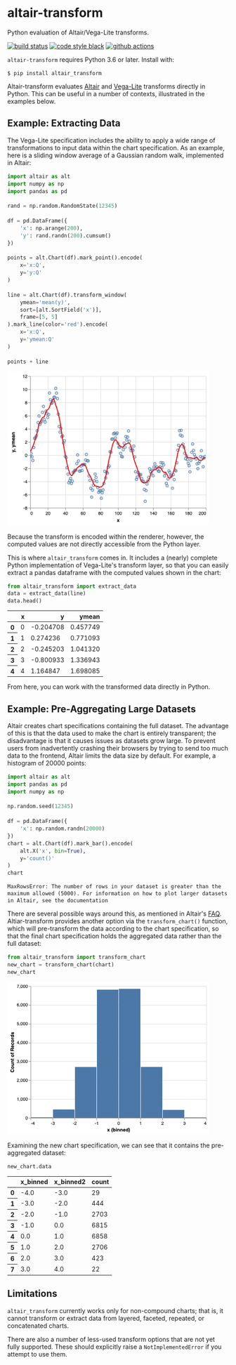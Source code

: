 # altair-transform

Python evaluation of Altair/Vega-Lite transforms.

[![build status](http://img.shields.io/travis/altair-viz/altair-transform/master.svg)](https://travis-ci.org/altair-viz/altair-transform)
[![code style black](https://img.shields.io/badge/code%20style-black-000000.svg)](https://github.com/psf/black)
[![github actions](https://github.com/altair-viz/altair-transform/workflows/build/badge.svg)](https://github.com/altair-viz/altair-transform/actions?query=workflow%3Abuild)

``altair-transform`` requires Python 3.6 or later. Install with:

    $ pip install altair_transform

Altair-transform evaluates [Altair](http://altair-viz.github.io) and [Vega-Lite](http://vega.github.io/vega-lite)
transforms directly in Python. This can be useful in a number of contexts, illustrated in the examples below.

## Example: Extracting Data

The Vega-Lite specification includes the ability to apply a
wide range of transformations to input data within the chart
specification. As an example, here is a sliding window average
of a Gaussian random walk, implemented in Altair:

```python
import altair as alt
import numpy as np
import pandas as pd

rand = np.random.RandomState(12345)

df = pd.DataFrame({
    'x': np.arange(200),
    'y': rand.randn(200).cumsum()
})

points = alt.Chart(df).mark_point().encode(
    x='x:Q',
    y='y:Q'
)

line = alt.Chart(df).transform_window(
    ymean='mean(y)',
    sort=[alt.SortField('x')],
    frame=[5, 5]
).mark_line(color='red').encode(
    x='x:Q',
    y='ymean:Q'
)

points + line
```
![Altair Visualization](https://raw.githubusercontent.com/altair-viz/altair-transform/master/images/random_walk.png)

Because the transform is encoded within the renderer, however, the
computed values are not directly accessible from the Python layer.

This is where ``altair_transform`` comes in. It includes a (nearly)
complete Python implementation of Vega-Lite's transform layer, so
that you can easily extract a pandas dataframe with the computed
values shown in the chart:

```python
from altair_transform import extract_data
data = extract_data(line)
data.head()
```
<table border="0" class="dataframe">
  <thead>
    <tr style="text-align: right;">
      <th></th>
      <th>x</th>
      <th>y</th>
      <th>ymean</th>
    </tr>
  </thead>
  <tbody>
    <tr>
      <th>0</th>
      <td>0</td>
      <td>-0.204708</td>
      <td>0.457749</td>
    </tr>
    <tr>
      <th>1</th>
      <td>1</td>
      <td>0.274236</td>
      <td>0.771093</td>
    </tr>
    <tr>
      <th>2</th>
      <td>2</td>
      <td>-0.245203</td>
      <td>1.041320</td>
    </tr>
    <tr>
      <th>3</th>
      <td>3</td>
      <td>-0.800933</td>
      <td>1.336943</td>
    </tr>
    <tr>
      <th>4</th>
      <td>4</td>
      <td>1.164847</td>
      <td>1.698085</td>
    </tr>
  </tbody>
</table>

From here, you can work with the transformed data directly
in Python.

## Example: Pre-Aggregating Large Datasets

Altair creates chart specifications containing the full dataset.
The advantage of this is that the data used to make the chart is entirely transparent; the disadvantage is that it causes issues as datasets grow large.
To prevent users from inadvertently crashing their browsers by trying to send too much data to the frontend, Altair limits the data size by default.
For example, a histogram of 20000 points:

```python
import altair as alt
import pandas as pd
import numpy as np

np.random.seed(12345)

df = pd.DataFrame({
    'x': np.random.randn(20000)
})
chart = alt.Chart(df).mark_bar().encode(
    alt.X('x', bin=True),
    y='count()'
)
chart
```
```pyerr
MaxRowsError: The number of rows in your dataset is greater than the maximum allowed (5000). For information on how to plot larger datasets in Altair, see the documentation
```
There are several possible ways around this, as mentioned in Altair's [FAQ](https://altair-viz.github.io/user_guide/faq.html#maxrowserror-how-can-i-plot-large-datasets).
Altiar-transform provides another option via the ``transform_chart()`` function, which will pre-transform the data according to the chart specification, so that the final chart specification holds the aggregated data rather than the full dataset:
```python
from altair_transform import transform_chart
new_chart = transform_chart(chart)
new_chart
```
![Altair Visualization](https://raw.githubusercontent.com/altair-viz/altair-transform/master/images/histogram.png)

Examining the new chart specification, we can see that it contains the pre-aggregated dataset:
```python
new_chart.data
```
<table border="0" class="dataframe">
  <thead>
    <tr style="text-align: right;">
      <th></th>
      <th>x_binned</th>
      <th>x_binned2</th>
      <th>count</th>
    </tr>
  </thead>
  <tbody>
    <tr>
      <th>0</th>
      <td>-4.0</td>
      <td>-3.0</td>
      <td>29</td>
    </tr>
    <tr>
      <th>1</th>
      <td>-3.0</td>
      <td>-2.0</td>
      <td>444</td>
    </tr>
    <tr>
      <th>2</th>
      <td>-2.0</td>
      <td>-1.0</td>
      <td>2703</td>
    </tr>
    <tr>
      <th>3</th>
      <td>-1.0</td>
      <td>0.0</td>
      <td>6815</td>
    </tr>
    <tr>
      <th>4</th>
      <td>0.0</td>
      <td>1.0</td>
      <td>6858</td>
    </tr>
    <tr>
      <th>5</th>
      <td>1.0</td>
      <td>2.0</td>
      <td>2706</td>
    </tr>
    <tr>
      <th>6</th>
      <td>2.0</td>
      <td>3.0</td>
      <td>423</td>
    </tr>
    <tr>
      <th>7</th>
      <td>3.0</td>
      <td>4.0</td>
      <td>22</td>
    </tr>
  </tbody>
</table>

## Limitations

``altair_transform`` currently works only for non-compound charts; that is, it cannot transform or extract data from layered, faceted, repeated, or concatenated charts.

There are also a number of less-used transform options that are not yet fully supported. These should explicitly raise a ``NotImplementedError`` if you attempt to use them.

